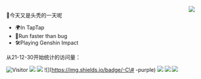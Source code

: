 <a href="https://github.com/Daishengsheng">
  <img align="right" src="https://github-readme-stats.vercel.app/api?username=Daishengsheng&count_private=true&include_all_commits=true&show_icons=true&theme=dracula"/>
</a>

🎉今天又是头秃的一天呢
- 🌍In TapTap
- 🚀Run faster than bug
- 🛠Playing Genshin Impact

从21-12-30开始统计的访问量：

![Visitor](https://visitor-badge.laobi.icu/badge?page_id=Daishengsheng.github) ![](https://img.shields.io/badge/-python-yellow)  ![](https://img.shields.io/badge/-C%2B%2B-brightgreen) ![](https://img.shields.io/badge/-C\# -purple) ![](https://img.shields.io/badge/-Java-green) ![](https://img.shields.io/badge/-Javascript-orange) ![](https://img.shields.io/badge/-PHP-blue) 
